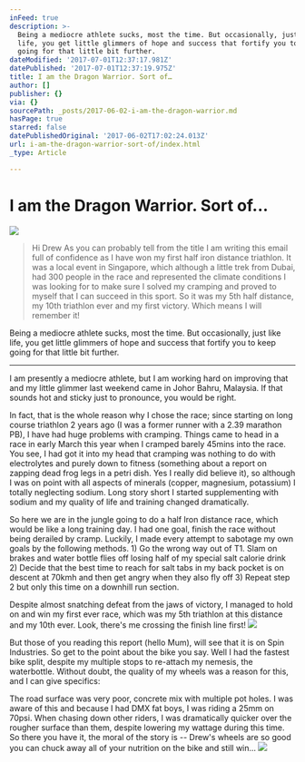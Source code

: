 ```yaml
---
inFeed: true
description: >-
  Being a mediocre athlete sucks, most the time. But occasionally, just like
  life, you get little glimmers of hope and success that fortify you to keep
  going for that little bit further.
dateModified: '2017-07-01T12:37:17.981Z'
datePublished: '2017-07-01T12:37:19.975Z'
title: I am the Dragon Warrior. Sort of…
author: []
publisher: {}
via: {}
sourcePath: _posts/2017-06-02-i-am-the-dragon-warrior.md
hasPage: true
starred: false
datePublishedOriginal: '2017-06-02T17:02:24.013Z'
url: i-am-the-dragon-warrior-sort-of/index.html
_type: Article

---
```

# I am the Dragon Warrior. Sort of...
![](https://the-grid-user-content.s3-us-west-2.amazonaws.com/542ba816-6d81-4dfe-af3f-d5c9424640b6.jpg)

> Hi Drew
> As you can probably tell from the title I am writing this email full of confidence as I have won my first half iron distance triathlon. It was a local event in Singapore, which although a little trek from Dubai, had 300 people in the race and represented the climate conditions I was looking for to make sure I solved my cramping and proved to myself that I can succeed in this sport. So it was my 5th half distance, my 10th triathlon ever and my first victory. Which means I will remember it!

Being a mediocre athlete sucks, most the time. But occasionally, just like life, you get little glimmers of hope and success that fortify you to keep going for that little bit further.

---

I am presently a mediocre athlete, but I am working hard on improving that and my little glimmer last weekend came in Johor Bahru, Malaysia. If that sounds hot and sticky just to pronounce, you would be right.

In fact, that is the whole reason why I chose the race; since starting on long course triathlon 2 years ago (I was a former runner with a 2.39 marathon PB), I have had huge problems with cramping. Things came to head in a race in early March this year when I cramped barely 45mins into the race. You see, I had got it into my head that cramping was nothing to do with electrolytes and purely down to fitness (something about a report on zapping dead frog legs in a petri dish. Yes I really did believe it), so although I was on point with all aspects of minerals (copper, magnesium, potassium) I totally neglecting sodium. Long story short I started supplementing with sodium and my quality of life and training changed dramatically.

So here we are in the jungle going to do a half Iron distance race, which would be like a long training day. I had one goal, finish the race without being derailed by cramp. Luckily, I made every attempt to sabotage my own goals by the following methods. 1) Go the wrong way out of T1\. Slam on brakes and water bottle flies off losing half of my special salt calorie drink 2) Decide that the best time to reach for salt tabs in my back pocket is on descent at 70kmh and then get angry when they also fly off 3) Repeat step 2 but only this time on a downhill run section.

Despite almost snatching defeat from the jaws of victory, I managed to hold on and win my first ever race, which was my 5th triathlon at this distance and my 10th ever. Look, there's me crossing the finish line first!
![](https://the-grid-user-content.s3-us-west-2.amazonaws.com/80ff8b5b-5a07-4dbd-bec4-77653c4550de.jpg)

But those of you reading this report (hello Mum), will see that it is on Spin Industries. So get to the point about the bike you say. Well I had the fastest bike split, despite my multiple stops to re-attach my nemesis, the waterbottle. Without doubt, the quality of my wheels was a reason for this, and I can give specifics:

The road surface was very poor, concrete mix with multiple pot holes. I was aware of this and because I had DMX fat boys, I was riding a 25mm on 70psi. When chasing down other riders, I was dramatically quicker over the rougher surface than them, despite lowering my wattage during this time. So there you have it, the moral of the story is -- Drew's wheels are so good you can chuck away all of your nutrition on the bike and still win...
![](https://the-grid-user-content.s3-us-west-2.amazonaws.com/85248da9-003e-4847-9cd3-458b3650e652.jpg)